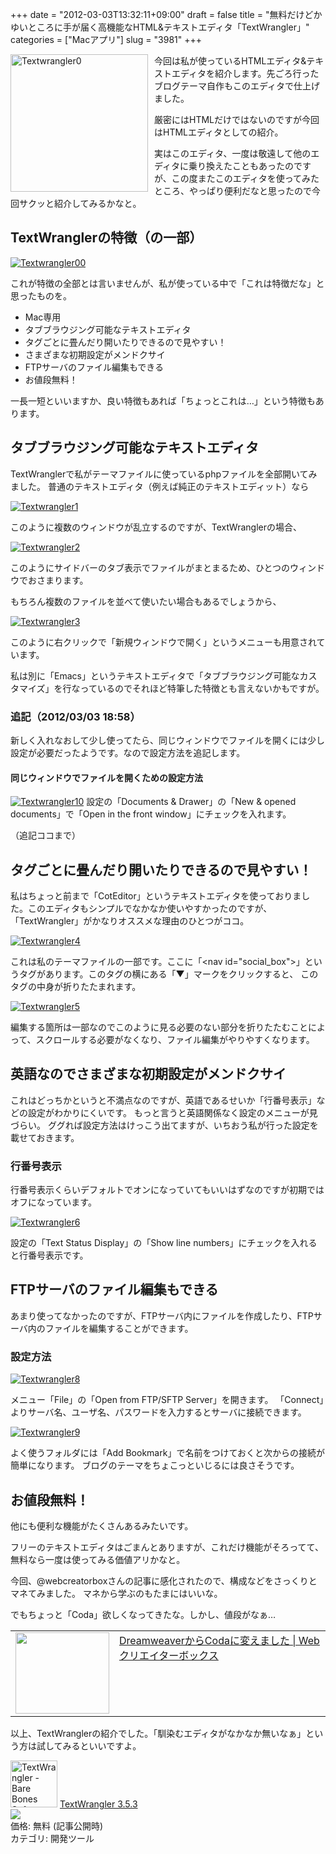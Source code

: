 +++
date = "2012-03-03T13:32:11+09:00"
draft = false
title = "無料だけどかゆいところに手が届く高機能なHTML&テキストエディタ「TextWrangler」"
categories = ["Macアプリ"]
slug = "3981"
+++

<div style="float: left; margin-right: 10px;"><a href="http://knk-n.com/images/2012/03/textwrangler0.png" title="Textwrangler0"><img src="http://knk-n.com/images/2012/03/textwrangler0.png" alt="Textwrangler0" title="textwrangler0.png" width="220px" /></a></div>

今回は私が使っているHTMLエディタ&テキストエディタを紹介します。先ごろ行ったブログテーマ自作もこのエディタで仕上げました。

厳密にはHTMLだけではないのですが今回はHTMLエディタとしての紹介。

実はこのエディタ、一度は敬遠して他のエディタに乗り換えたこともあったのですが、この度またこのエディタを使ってみたところ、やっぱり便利だなと思ったので今回サクッと紹介してみるかなと。<!--more--><h2>TextWranglerの特徴（の一部）</h2>

<a href="http://knk-n.com/images/2012/03/textwrangler00.jpg" title="Textwrangler00"><img src="http://knk-n.com/images/2012/03/textwrangler00.jpg" alt="Textwrangler00" title="textwrangler00.jpg" /></a>

これが特徴の全部とは言いませんが、私が使っている中で「これは特徴だな」と思ったものを。
<ul>
<li>Mac専用</li>
<li>タブブラウジング可能なテキストエディタ</li>
<li>タグごとに畳んだり開いたりできるので見やすい！</li>
<li>さまざまな初期設定がメンドクサイ</li>
<li>FTPサーバのファイル編集もできる</li>
<li>お値段無料！</li>
</ul>

一長一短といいますか、良い特徴もあれば「ちょっとこれは…」という特徴もあります。

<h2 id="textwrangler1">タブブラウジング可能なテキストエディタ</h2>

TextWranglerで私がテーマファイルに使っているphpファイルを全部開いてみました。
普通のテキストエディタ（例えば純正のテキストエディット）なら

<a href="http://knk-n.com/images/2012/03/textwrangler1.jpg" title="Textwrangler1"><img src="http://knk-n.com/images/2012/03/textwrangler1.jpg" alt="Textwrangler1" title="textwrangler1.jpg" /></a>

このように複数のウィンドウが乱立するのですが、TextWranglerの場合、

<a href="http://knk-n.com/images/2012/03/textwrangler2.jpg" title="Textwrangler2"><img src="http://knk-n.com/images/2012/03/textwrangler2.jpg" alt="Textwrangler2" title="textwrangler2.jpg" /></a>

このようにサイドバーのタブ表示でファイルがまとまるため、ひとつのウィンドウでおさまります。

もちろん複数のファイルを並べて使いたい場合もあるでしょうから、

<a href="http://knk-n.com/images/2012/03/textwrangler3.jpg" title="Textwrangler3"><img src="http://knk-n.com/images/2012/03/textwrangler3.jpg" alt="Textwrangler3" title="textwrangler3.jpg" /></a>

このように右クリックで「新規ウィンドウで開く」というメニューも用意されています。

私は別に「Emacs」というテキストエディタで「タブブラウジング可能なカスタマイズ」を行なっているのでそれほど特筆した特徴とも言えないかもですが。

<h3>追記（2012/03/03 18:58）</h3>

新しく入れなおして少し使ってたら、同じウィンドウでファイルを開くには少し設定が必要だったようです。なので設定方法を追記します。

<h4>同じウィンドウでファイルを開くための設定方法</h4>
<a href="http://knk-n.com/images/2012/03/textwrangler10.jpg" title="Textwrangler10"><img src="http://knk-n.com/images/2012/03/textwrangler10.jpg" alt="Textwrangler10" title="textwrangler10.jpg" /></a>
設定の「Documents & Drawer」の「New & opened documents」で「Open in the front window」にチェックを入れます。

（追記ココまで）

<h2 id="textwrangler2">タグごとに畳んだり開いたりできるので見やすい！</h2>
私はちょっと前まで「CotEditor」というテキストエディタを使っておりました。このエディタもシンプルでなかなか使いやすかったのですが、「TextWrangler」がかなりオススメな理由のひとつがココ。

<a href="http://knk-n.com/images/2012/03/textwrangler4.jpg" title="Textwrangler4"><img src="http://knk-n.com/images/2012/03/textwrangler4.jpg" alt="Textwrangler4" title="textwrangler4.jpg" /></a>

これは私のテーマファイルの一部です。ここに「&lt;nav id=&quot;social_box&quot;&gt;」というタグがあります。このタグの横にある「▼」マークをクリックすると、
このタグの中身が折りたたまれます。

<a href="http://knk-n.com/images/2012/03/textwrangler5.jpg" title="Textwrangler5"><img src="http://knk-n.com/images/2012/03/textwrangler5.jpg" alt="Textwrangler5" title="textwrangler5.jpg" /></a>

編集する箇所は一部なのでこのように見る必要のない部分を折りたたむことによって、スクロールする必要がなくなり、ファイル編集がやりやすくなります。


<h2>英語なのでさまざまな初期設定がメンドクサイ</h2>
これはどっちかというと不満点なのですが、英語であるせいか「行番号表示」などの設定がわかりにくいです。
もっと言うと英語関係なく設定のメニューが見づらい。
ググれば設定方法はけっこう出てますが、いちおう私が行った設定を載せておきます。

<h3>行番号表示</h3>
行番号表示くらいデフォルトでオンになっていてもいいはずなのですが初期ではオフになっています。

<a href="http://knk-n.com/images/2012/03/textwrangler6.jpg" title="Textwrangler6"><img src="http://knk-n.com/images/2012/03/textwrangler6.jpg" alt="Textwrangler6" title="textwrangler6.jpg" /></a>

設定の「Text Status Display」の「Show line numbers」にチェックを入れると行番号表示です。

<h2 id="textwrangler4">FTPサーバのファイル編集もできる</h2>
あまり使ってなかったのですが、FTPサーバ内にファイルを作成したり、FTPサーバ内のファイルを編集することができます。

<h3>設定方法</h3>

<a href="http://knk-n.com/images/2012/03/textwrangler8.jpg" title="Textwrangler8"><img src="http://knk-n.com/images/2012/03/textwrangler8.jpg" alt="Textwrangler8" title="textwrangler8.jpg" /></a>

メニュー「File」の「Open from FTP/SFTP Server」を開きます。
「Connect」よりサーバ名、ユーザ名、パスワードを入力するとサーバに接続できます。

<a href="http://knk-n.com/images/2012/03/textwrangler9.jpg" title="Textwrangler9"><img src="http://knk-n.com/images/2012/03/textwrangler9.jpg" alt="Textwrangler9" title="textwrangler9.jpg" /></a>

よく使うフォルダには「Add Bookmark」で名前をつけておくと次からの接続が簡単になります。
ブログのテーマをちょこっといじるには良さそうです。

<h2 id="textwrangler5">お値段無料！</h2>
他にも便利な機能がたくさんあるみたいです。

フリーのテキストエディタはごまんとありますが、これだけ機能がそろってて、無料なら一度は使ってみる価値アリかなと。

今回、@webcreatorboxさんの記事に感化されたので、構成などをさっくりとマネてみました。
マネから学ぶのもたまにはいいな。

でもちょっと「Coda」欲しくなってきたな。しかし、値段がなぁ…

<table width="100%"><td valign="top" width="150"><a href="http://www.webcreatorbox.com/tech/dreamweaver-to-coda/" target="_blank"><img class="sharehtml_img" border="0" src="http://capture.heartrails.com/150x130/shadow?http://www.webcreatorbox.com/tech/dreamweaver-to-coda/" width="150" height="130" /></a></td><td valign="top"><a  href="http://www.webcreatorbox.com/tech/dreamweaver-to-coda/" target="_blank">DreamweaverからCodaに変えました | Webクリエイターボックス</a><script type="text/javascript">var url="http://www.webcreatorbox.com/tech/dreamweaver-to-coda/";</script><script src="http://api.b.st-hatena.com/entry.count?url=http://www.webcreatorbox.com/tech/dreamweaver-to-coda/&callback=hatebTxt"></script></td></table>


以上、TextWranglerの紹介でした。「馴染むエディタがなかなか無いなぁ」という方は試してみるといいですよ。

<a href="http://itunes.apple.com/jp/app/textwrangler/id404010395?mt=12&uo=4" target="new"><img class="appstorehelper_appicn_mac" width="75" height="75" src="http://a1.mzstatic.com/us/r1000/045/Purple/49/8a/ab/mzi.vjqjrgzk.512x512-75.png" alt="TextWrangler - Bare Bones Software, Inc."></a>
<a href="http://itunes.apple.com/jp/app/textwrangler/id404010395?mt=12&uo=4" target="new">TextWrangler 3.5.3</a><br>
<a href="http://itunes.apple.com/jp/app/textwrangler/id404010395?mt=12&uo=4" target="itunes_store"><img class="appstorehelper_icn" src="http://ax.phobos.apple.com.edgesuite.net/ja_jp/images/web/linkmaker/badge_macappstore-sm.gif" ></a><br>
価格: 無料 (記事公開時)<br>
カテゴリ: 開発ツール<br>
